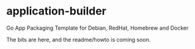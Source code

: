 # application-builder
Go App Packaging Template for Debian, RedHat, Homebrew and Docker


The bits are here, and the readme/howto is coming soon.

